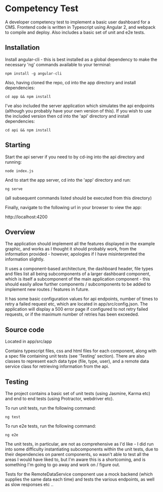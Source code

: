 Competency Test
==============
A developer competency test to implement a basic user dashboard for a CMS. Frontend code is written in Typescript using Angular 2, and webpack to compile and deploy. Also includes a basic set of unit and e2e tests.

Installation
------------
Install angular-cli - this is best installed as a global dependency to make the necessary 'ng' commands available to your terminal:

`npm install -g angular-cli`

Also, having cloned the repo, cd into the app directory and install dependencies:

`cd app && npm install`

I've also included the server application which simulates the api endpoints (although you probably have your own version of this). If you wish to use the included version then cd into the 'api' directory and install dependencies:

`cd api && npm install`

Starting
--------
Start the api server if you need to by cd-ing into the api directory and running:

`node index.js`

And to start the app server, cd into the 'app' directory and run:

`ng serve`

(all subsequent commands listed should be executed from this directory)

Finally, navigate to the following url in your browser to view the app:

http://localhost:4200

Overview
--------
The application should implement all the features displayed in the example graphic, and works as I thought it should probably work, from the information provided - however, apologies if I have misinterpreted the information slightly.

It uses a component-based architecture, the dashboard header, file types and files list all being subcomponents of a larger dashboard component, which is itself a subcomponent of the main application component - this should easily allow further components / subcomponents to be added to implement new routes / features in future.

It has some basic configuration values for api endpoints, number of times to retry a failed request etc, which are located in app/src/config.json. The application will display a 500 error page if configured to not retry failed requests, or if the maximum number of retries has been exceeded.

Source code
-----------
Located in app/src/app

Contains typescript files, css and html files for each component, along with a spec file containing unit tests (see 'Testing' section). There are also classes to represent each data type (file, type, user), and a remote data service class for retrieving information from the api.

Testing
-------

The project contains a basic set of unit tests (using Jasmine, Karma etc) and end to end tests (using Protractor, webdriver etc).

To run unit tests, run the following command:

`ng test`

To run e2e tests, run the following command:

`ng e2e`

The unit tests, in particular, are not as comprehensive as I'd like - I did run into some difficulty instantiating subcomponents within the unit tests, due to their dependencies on parent components, so wasn't able to test all the areas I would have liked to, but I'm aware this is a shortcoming, and is something I'm going to go away and work on / figure out.

Tests for the RemoteDataService component use a mock backend (which supplies the same data each time) and tests the various endpoints, as well as slow responses etc ..
